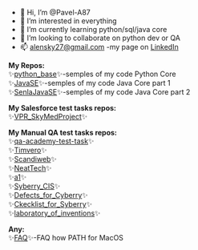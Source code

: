 - 👋 Hi, I’m @Pavel-A87
- 👀 I’m interested in everything
- 🌱 I’m currently learning python/sql/java core
- 💞️ I’m looking to collaborate on python dev or QA
- 📫 alensky27@gmail.com
-my page on [LinkedIn](https://www.linkedin.com/in/pavel-aliakseyenka-9695111ba/)

**My Repos:**<br>
✨[python_base](https://github.com/Pavel-A87/python_base)✨-semples of my code Python Core<br>
✨[JavaSE](https://github.com/Pavel-A87/JavaCore)✨-semples of my code Java Core part 1<br>
✨[SenlaJavaSE](https://github.com/Pavel-A87/SenlaJavaSE)✨-semples of my code Java Core part 2<br>

**My Salesforce test tasks repos:**<br>
✨[VPR_SkyMedProject](https://github.com/Pavel-A87/VPR_SkyMedProject)✨<br>

**My Manual QA test tasks repos:**<br>
✨[qa-academy-test-task](https://github.com/Pavel-A87/qa-academy-test-task)✨<br>
✨[Timvero](https://github.com/Pavel-A87/Timvero)✨<br>
✨[Scandiweb](https://github.com/Pavel-A87/Scandiweb)✨<br>
✨[NeatTech](https://github.com/Pavel-A87/NeatTech)✨<br>
✨[a1](https://github.com/Pavel-A87/a1)✨<br>
✨[Syberry_CIS](https://github.com/Pavel-A87/Syberry_CIS)✨<br>
✨[Defects_for_Cyberry](https://github.com/Pavel-A87/Defects_for_Cyberry)✨<br>
✨[Ckecklist_for_Syberry](https://github.com/Pavel-A87/Ckecklist_for_Syberry)✨<br>
✨[laboratory_of_inventions](https://github.com/Pavel-A87/laboratory_of_inventions)✨<br>

**Any:**<br>
✨[FAQ](https://github.com/Pavel-A87/FAQ)✨-FAQ how PATH for MacOS<br>



<!---
Pavel-A87/Pavel-A87 is a ✨ special ✨ repository because its `README.md` (this file) appears on your GitHub profile.
You can click the Preview link to take a look at your changes.
--->
